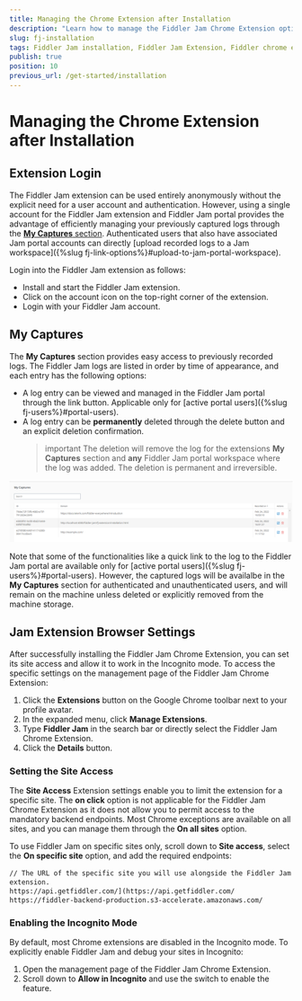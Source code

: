 ```yaml
---
title: Managing the Chrome Extension after Installation
description: "Learn how to manage the Fiddler Jam Chrome Extension options after its successful installation."
slug: fj-installation
tags: Fiddler Jam installation, Fiddler Jam Extension, Fiddler chrome extension, Jam Chrome extension
publish: true
position: 10
previous_url: /get-started/installation
---
```


# Managing the Chrome Extension after Installation


## Extension Login

The Fiddler Jam extension can be used entirely anonymously without the explicit need for a user account and authentication. However, using a single account for the Fiddler Jam extension and Fiddler Jam portal provides the advantage of efficiently managing your previously captured logs through the [**My Captures** section](#my-captures). Authenticated users that also have associated Jam portal accounts can directly [upload recorded logs to a Jam workspace]({%slug fj-link-options%}#upload-to-jam-portal-workspace).

Login into the Fiddler Jam extension as follows:

- Install and start the Fiddler Jam extension.
- Click on the account icon on the top-right corner of the extension.
- Login with your Fiddler Jam account.


## My Captures

The **My Captures** section provides easy access to previously recorded logs. The Fiddler Jam logs are listed in order by time of appearance, and each entry has the following options:

- A log entry can be viewed and managed in the Fiddler Jam portal through the link button. Applicable only for [active portal users]({%slug fj-users%}#portal-users).
- A log entry can be **permanently** deleted through the delete button and an explicit deletion confirmation. 
    >important The deletion will remove the log for the extensions **My Captures** section and **any** Fiddler Jam portal workspace where the log was added. The deletion is permanent and irreversible.

![My Captures section in Fiddler Jam extension](../images/ext/ext-images/extension-my-captures.png)


Note that some of the functionalities like a quick link to the log to the Fiddler Jam portal are available only for [active portal users]({%slug fj-users%}#portal-users). However, the captured logs will be availalbe in the **My Captures** section for authenticated and unauthenticated users, and will remain on the machine unless deleted or explicitly removed from the machine storage.

## Jam Extension Browser Settings

After successfully installing the Fiddler Jam Chrome Extension, you can set its site access and allow it to work in the Incognito mode. To access the specific settings on the management page of the Fiddler Jam Chrome Extension:

1. Click the **Extensions** button on the Google Chrome toolbar next to your profile avatar.
1. In the expanded menu, click **Manage Extensions**.
1. Type **Fiddler Jam** in the search bar or directly select the Fiddler Jam Chrome Extension.
1. Click the **Details** button.

### Setting the Site Access

The **Site Access** Extension settings enable you to limit the extension for a specific site. The **on click** option is not applicable for the Fiddler Jam Chrome Extension as it does not allow you to permit access to the mandatory backend endpoints. Most Chrome exceptions are available on all sites, and you can manage them through the **On all sites** option.

To use Fiddler Jam on specific sites only, scroll down to **Site access**, select the **On specific site** option, and add the required endpoints:

```
// The URL of the specific site you will use alongside the Fiddler Jam extension.
https://api.getfiddler.com/](https://api.getfiddler.com/
https://fiddler-backend-production.s3-accelerate.amazonaws.com/
```

### Enabling the Incognito Mode

By default, most Chrome extensions are disabled in the Incognito mode. To explicitly enable Fiddler Jam and debug your sites in Incognito:

1. Open the management page of the Fiddler Jam Chrome Extension.
1. Scroll down to **Allow in Incognito** and use the switch to enable the feature.
